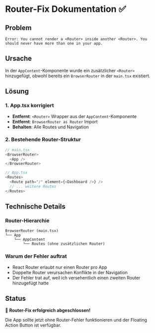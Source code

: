 # Router-Fix Dokumentation ✅

## Problem
```
Error: You cannot render a <Router> inside another <Router>. You should never have more than one in your app.
```

## Ursache
In der `AppContent`-Komponente wurde ein zusätzlicher `<Router>` hinzugefügt, obwohl bereits ein `BrowserRouter` in der `main.tsx` existiert.

## Lösung

### 1. App.tsx korrigiert
- **Entfernt**: `<Router>` Wrapper aus der `AppContent`-Komponente
- **Entfernt**: `BrowserRouter as Router` Import
- **Behalten**: Alle Routes und Navigation

### 2. Bestehende Router-Struktur
```typescript
// main.tsx
<BrowserRouter>
  <App />
</BrowserRouter>

// App.tsx
<Routes>
  <Route path="/" element={<Dashboard />} />
  // ... weitere Routes
</Routes>
```

## Technische Details

### Router-Hierarchie
```
BrowserRouter (main.tsx)
└── App
    └── AppContent
        └── Routes (ohne zusätzlichen Router)
```

### Warum der Fehler auftrat
- React Router erlaubt nur einen Router pro App
- Doppelte Router verursachen Konflikte in der Navigation
- Der Fehler trat auf, weil ich versehentlich einen zweiten Router hinzugefügt hatte

## Status
🎉 **Router-Fix erfolgreich abgeschlossen!**

Die App sollte jetzt ohne Router-Fehler funktionieren und der Floating Action Button ist verfügbar. 